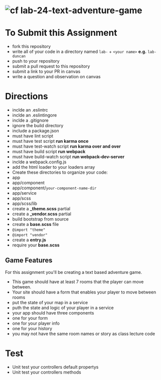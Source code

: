 ![cf](http://i.imgur.com/7v5ASc8.png) lab-24-text-adventure-game
====

# To Submit this Assignment
* fork this repository
* write all of your code in a directory named `lab-` + `<your name>` **e.g.** `lab-duncan`
* push to your repository
* submit a pull request to this repository
* submit a link to your PR in canvas
* write a question and observation on canvas

# Directions
* inclde an .eslintrc
* inclde an .eslintingore
* inclde a .gitignore
 * ignore the build directory
* include a package.json
 * must have lint script
 * must have test script **run karma once**
 * must have test-watch script **run karma over and over**
 * must have build script **run webpack**
 * must have build-watch script **run webpack-dev-server**
* inclde a webpack.config.js
 * add the html loader to your loaders array
* Create these directories to organize your code: 
 * app
 * app/component
 * app/component/`your-component-name-dir` 
 * app/service
 * app/scss
 * app/scss/lib
* create a **_theme.scss** partial 
* create a **_vendor.scss** partial
 * build bootstrap from source
* create a **base.scss** file 
 * `@import "theme"`
 * `@import "vendor"`
* create a **entry.js**
 * require your **base.scss**

## Game Features
For this assignment you'll be creating a text based adventure game.
* This game should have at least 7 rooms that the player can move between. 
* Your site should have a form that enables your player to move between rooms
* put the state of your map in a service
* puth the state and logic of your player in a service
* your app should have three components
* one for your form
* one for your player info
* one for your history
* you may not have the same room names or story as class lecture code

# Test
* Unit test your controllers default propertys
* Unit test your controllers methods
